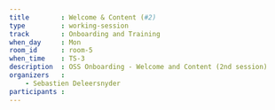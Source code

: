 ```yaml
---
title        : Welcome & Content (#2)
type         : working-session
track        : Onboarding and Training
when_day     : Mon
room_id      : room-5
when_time    : TS-3
description  : OSS Onboarding - Welcome and Content (2nd session)
organizers   :
    - Sebastien Deleersnyder
participants :
---
```



